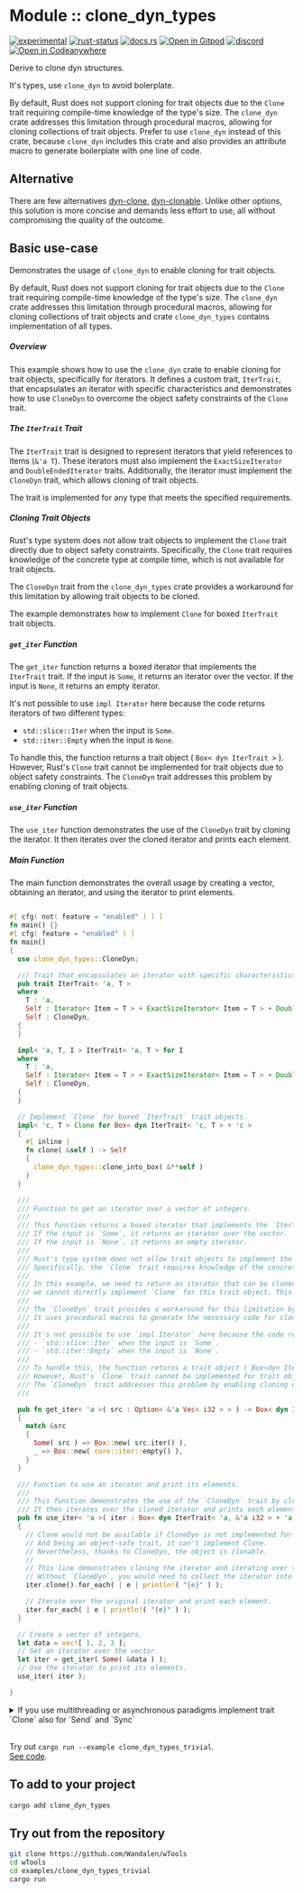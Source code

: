 <!-- {{# generate.module_header{} #}} -->
# Module :: clone_dyn_types
<!--{ generate.module_header.start() }-->
 [![experimental](https://raster.shields.io/static/v1?label=&message=experimental&color=orange)](https://github.com/emersion/stability-badges#experimental) [![rust-status](https://github.com/Wandalen/wTools/actions/workflows/module_clone_dyn_push.yml/badge.svg)](https://github.com/Wandalen/wTools/actions/workflows/module_clone_dyn_push.yml) [![docs.rs](https://img.shields.io/docsrs/clone_dyn_types?color=e3e8f0&logo=docs.rs)](https://docs.rs/clone_dyn_types) [![Open in Gitpod](https://raster.shields.io/static/v1?label=try&message=online&color=eee&logo=gitpod&logoColor=eee)](https://gitpod.io/#RUN_PATH=.,SAMPLE_FILE=module%2Fcore%2Fclone_dyn%2Fexamples%2Fclone_dyn_trivial.rs,RUN_POSTFIX=--example%20clone_dyn_trivial/https://github.com/Wandalen/wTools) [![discord](https://img.shields.io/discord/872391416519737405?color=eee&logo=discord&logoColor=eee&label=ask)](https://discord.gg/m3YfbXpUUY) [![Open in Codeanywhere](https://img.shields.io/badge/Open%20in-Codeanywhere-blue?style=flat-square&logo=codeanywhere)](https://app.codeanywhere.com/#https://github.com/Wandalen/wTools)
<!--{ generate.module_header.end }-->

Derive to clone dyn structures.

It's types, use `clone_dyn` to avoid bolerplate.

By default, Rust does not support cloning for trait objects due to the `Clone` trait requiring compile-time knowledge of the type's size. The `clone_dyn` crate addresses this limitation through procedural macros, allowing for cloning collections of trait objects. Prefer to use `clone_dyn` instead of this crate, because `clone_dyn` includes this crate and also provides an attribute macro to generate boilerplate with one line of code.

## Alternative

There are few alternatives [dyn-clone](https://github.com/dtolnay/dyn-clone), [dyn-clonable](https://github.com/kardeiz/objekt-clonable). Unlike other options, this solution is more concise and demands less effort to use, all without compromising the quality of the outcome.

## Basic use-case

Demonstrates the usage of `clone_dyn` to enable cloning for trait objects.

By default, Rust does not support cloning for trait objects due to the `Clone` trait
requiring compile-time knowledge of the type's size. The `clone_dyn` crate addresses
this limitation through procedural macros, allowing for cloning collections of trait objects
and crate `clone_dyn_types` contains implementation of all types.

##### Overview

This example shows how to use the `clone_dyn` crate to enable cloning for trait objects,
specifically for iterators. It defines a custom trait, `IterTrait`, that encapsulates
an iterator with specific characteristics and demonstrates how to use `CloneDyn` to
overcome the object safety constraints of the `Clone` trait.

##### The `IterTrait` Trait

The `IterTrait` trait is designed to represent iterators that yield references to items (`&'a T`).
These iterators must also implement the `ExactSizeIterator` and `DoubleEndedIterator` traits.
Additionally, the iterator must implement the `CloneDyn` trait, which allows cloning of trait objects.

The trait is implemented for any type that meets the specified requirements.

##### Cloning Trait Objects

Rust's type system does not allow trait objects to implement the `Clone` trait directly due to object safety constraints.
Specifically, the `Clone` trait requires knowledge of the concrete type at compile time, which is not available for trait objects.

The `CloneDyn` trait from the `clone_dyn_types` crate provides a workaround for this limitation by allowing trait objects to be cloned.

The example demonstrates how to implement `Clone` for boxed `IterTrait` trait objects.

##### `get_iter` Function

The `get_iter` function returns a boxed iterator that implements the `IterTrait` trait.
If the input is `Some`, it returns an iterator over the vector.
If the input is `None`, it returns an empty iterator.

It's not possible to use `impl Iterator` here because the code returns iterators of two different types:
- `std::slice::Iter` when the input is `Some`.
- `std::iter::Empty` when the input is `None`.

To handle this, the function returns a trait object ( `Box< dyn IterTrait >` ).
However, Rust's `Clone` trait cannot be implemented for trait objects due to object safety constraints.
The `CloneDyn` trait addresses this problem by enabling cloning of trait objects.

##### `use_iter` Function

The `use_iter` function demonstrates the use of the `CloneDyn` trait by cloning the iterator.
It then iterates over the cloned iterator and prints each element.

##### Main Function

The main function demonstrates the overall usage by creating a vector, obtaining an iterator, and using the iterator to print elements.

```rust

#[ cfg( not( feature = "enabled" ) ) ]
fn main() {}
#[ cfg( feature = "enabled" ) ]
fn main()
{
  use clone_dyn_types::CloneDyn;

  /// Trait that encapsulates an iterator with specific characteristics, tailored for your needs.
  pub trait IterTrait< 'a, T >
  where
    T : 'a,
    Self : Iterator< Item = T > + ExactSizeIterator< Item = T > + DoubleEndedIterator,
    Self : CloneDyn,
  {
  }

  impl< 'a, T, I > IterTrait< 'a, T > for I
  where
    T : 'a,
    Self : Iterator< Item = T > + ExactSizeIterator< Item = T > + DoubleEndedIterator,
    Self : CloneDyn,
  {
  }

  // Implement `Clone` for boxed `IterTrait` trait objects.
  impl< 'c, T > Clone for Box< dyn IterTrait< 'c, T > + 'c >
  {
    #[ inline ]
    fn clone( &self ) -> Self
    {
      clone_dyn_types::clone_into_box( &**self )
    }
  }

  ///
  /// Function to get an iterator over a vector of integers.
  ///
  /// This function returns a boxed iterator that implements the `IterTrait` trait.
  /// If the input is `Some`, it returns an iterator over the vector.
  /// If the input is `None`, it returns an empty iterator.
  ///
  /// Rust's type system does not allow trait objects to implement the `Clone` trait directly due to object safety constraints.
  /// Specifically, the `Clone` trait requires knowledge of the concrete type at compile time, which is not available for trait objects.
  ///
  /// In this example, we need to return an iterator that can be cloned. Since we are returning a trait object ( `Box< dyn IterTrait >` ),
  /// we cannot directly implement `Clone` for this trait object. This is where the `CloneDyn` trait from the `clone_dyn_types` crate comes in handy.
  ///
  /// The `CloneDyn` trait provides a workaround for this limitation by allowing trait objects to be cloned.
  /// It uses procedural macros to generate the necessary code for cloning trait objects, making it possible to clone collections of trait objects.
  ///
  /// It's not possible to use `impl Iterator` here because the code returns iterators of two different types:
  /// - `std::slice::Iter` when the input is `Some`.
  /// - `std::iter::Empty` when the input is `None`.
  ///
  /// To handle this, the function returns a trait object (`Box<dyn IterTrait>`).
  /// However, Rust's `Clone` trait cannot be implemented for trait objects due to object safety constraints.
  /// The `CloneDyn` trait addresses this problem by enabling cloning of trait objects.
  ///

  pub fn get_iter< 'a >( src : Option< &'a Vec< i32 > > ) -> Box< dyn IterTrait< 'a, &'a i32 > + 'a >
  {
    match &src
    {
      Some( src ) => Box::new( src.iter() ),
      _ => Box::new( core::iter::empty() ),
    }
  }

  /// Function to use an iterator and print its elements.
  ///
  /// This function demonstrates the use of the `CloneDyn` trait by cloning the iterator.
  /// It then iterates over the cloned iterator and prints each element.
  pub fn use_iter< 'a >( iter : Box< dyn IterTrait< 'a, &'a i32 > + 'a > )
  {
    // Clone would not be available if CloneDyn is not implemented for the iterator.
    // And being an object-safe trait, it can't implement Clone.
    // Nevertheless, thanks to CloneDyn, the object is clonable.
    //
    // This line demonstrates cloning the iterator and iterating over the cloned iterator.
    // Without `CloneDyn`, you would need to collect the iterator into a container, allocating memory on the heap.
    iter.clone().for_each( | e | println!( "{e}" ) );

    // Iterate over the original iterator and print each element.
    iter.for_each( | e | println!( "{e}" ) );
  }

  // Create a vector of integers.
  let data = vec![ 1, 2, 3 ];
  // Get an iterator over the vector.
  let iter = get_iter( Some( &data ) );
  // Use the iterator to print its elements.
  use_iter( iter );

}
```

<details>
<summary>If you use multithreading or asynchronous paradigms implement trait `Clone` also for `Send` and `Sync`</summary>

```rust, ignore

#[ allow( non_local_definitions ) ]
impl< 'c, T > Clone for Box< dyn IterTrait< 'c, T > + 'c >
{
  #[ inline ]
  fn clone( &self ) -> Self
  {
    clone_dyn_types::clone_into_box( &**self )
  }
}

#[ allow( non_local_definitions ) ]
impl< 'c, T > Clone for Box< dyn IterTrait< 'c, T > + Send + 'c >
{
  #[ inline ]
  fn clone( &self ) -> Self
  {
    clone_dyn_types::clone_into_box( &**self )
  }
}

#[ allow( non_local_definitions ) ]
impl< 'c, T > Clone for Box< dyn IterTrait< 'c, T > + Sync + 'c >
{
  #[ inline ]
  fn clone( &self ) -> Self
  {
    clone_dyn_types::clone_into_box( &**self )
  }
}

#[ allow( non_local_definitions ) ]
impl< 'c, T > Clone for Box< dyn IterTrait< 'c, T > + Send + Sync + 'c >
{
  #[ inline ]
  fn clone( &self ) -> Self
  {
    clone_dyn_types::clone_into_box( &**self )
  }
}

```

</details>

<br/>

Try out `cargo run --example clone_dyn_types_trivial`.
<br/>
[See code](./examples/clone_dyn_types_trivial.rs).

## To add to your project

```sh
cargo add clone_dyn_types
```

## Try out from the repository

```sh
git clone https://github.com/Wandalen/wTools
cd wTools
cd examples/clone_dyn_types_trivial
cargo run
```
